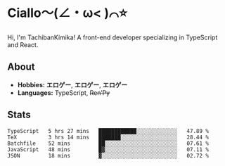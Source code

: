 # Ciallo～(∠・ω< )⌒⭐️

Hi, I'm TachibanKimika! A front-end developer specializing in TypeScript and React.

## About
- **Hobbies:** **エロゲー**, **エロゲー**, **エロゲー**
- **Languages:** TypeScript, ~~Ren’Py~~

## Stats
<!--START_SECTION:waka-->

```text
TypeScript   5 hrs 27 mins   ████████████░░░░░░░░░░░░░   47.89 %
TeX          3 hrs 14 mins   ███████░░░░░░░░░░░░░░░░░░   28.44 %
Batchfile    52 mins         ██░░░░░░░░░░░░░░░░░░░░░░░   07.61 %
JavaScript   48 mins         █▓░░░░░░░░░░░░░░░░░░░░░░░   07.11 %
JSON         18 mins         ▓░░░░░░░░░░░░░░░░░░░░░░░░   02.72 %
```

<!--END_SECTION:waka-->

<!-- ![Metrics](https://metrics.lecoq.io/TachibanaKimika?template=classic&base.activity=0&base.community=0&base.repositories=0&languages=1&isocalendar=1&isocalendar.duration=half-year&languages.limit=8&languages.sections=most-used&languages.colors=github&languages.threshold=0%25&languages.indepth=false&languages.recent.load=300&languages.recent.days=14&config.timezone=Asia%2FShanghai)
 -->
